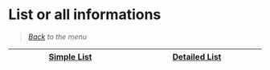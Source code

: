 # List or all informations


> *[Back](../games.md) to the menu*

| <img width="430" height="1">[Simple List](x360_list.md)<img width="430" height="1"> | <img width="430" height="1">[Detailed List](x360_info_games.md)<img width="430" height="1"> |
| :---: | :---: |
